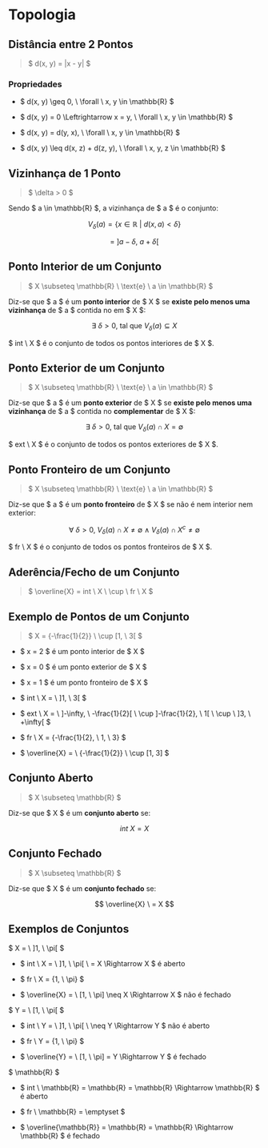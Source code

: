 # __Topologia__

## __Distância entre 2 Pontos__

> $ d(x, y) = |x - y| $

### __Propriedades__

* $ d(x, y) \geq 0, \ \forall \ x, y \in \mathbb{R} $

* $ d(x, y) = 0 \Leftrightarrow x = y, \ \forall \ x, y \in \mathbb{R} $

* $ d(x, y) = d(y, x), \ \forall \ x, y \in \mathbb{R} $

* $ d(x, y) \leq d(x, z) + d(z, y), \ \forall \ x, y, z \in \mathbb{R} $

## __Vizinhança de 1 Ponto__

> $ \delta > 0 $

Sendo $ a \in \mathbb{R} $, a vizinhança de $ a $ é o conjunto:

$$ V_{\delta}(a) = \{ x \in \mathbb{R} \ | \ d(x, a) < \delta \} $$

$$ = \ ]a - \delta, \ a + \delta[ $$

## __Ponto Interior de um Conjunto__

> $ X \subseteq \mathbb{R} \ \text{e} \ a \in \mathbb{R} $

Diz-se que $ a $ é um __ponto interior__ de $ X $ se __existe pelo menos uma vizinhança__ de $ a $ contida no em $ X $:

$$ \exists \ \delta > 0, \ \text{tal que} \ V_{\delta}(a) \subseteq X $$

$ int \ X $ é o conjunto de todos os pontos interiores de $ X $.

## __Ponto Exterior de um Conjunto__

> $ X \subseteq \mathbb{R} \ \text{e} \ a \in \mathbb{R} $

Diz-se que $ a $ é um __ponto exterior__ de $ X $ se __existe pelo menos uma vizinhança__ de $ a $ contida no __complementar__ de $ X $:

$$ \exists \ \delta > 0, \ \text{tal que} \ V_{\delta}(a) \cap X = \emptyset $$

$ ext \ X $ é o conjunto de todos os pontos exteriores de $ X $.

## __Ponto Fronteiro de um Conjunto__

> $ X \subseteq \mathbb{R} \ \text{e} \ a \in \mathbb{R} $

Diz-se que $ a $ é um __ponto fronteiro__ de $ X $ se não é nem interior nem exterior:

$$ \forall \ \delta > 0, \ V_{\delta}(a) \cap X \neq \emptyset \ \wedge \ V_{\delta}(a) \cap X^{c} \neq \emptyset $$

$ fr \ X $ é o conjunto de todos os pontos fronteiros de $ X $.

## __Aderência/Fecho de um Conjunto__

> $ \overline{X} = int \ X \ \cup \ fr \ X $

## __Exemplo de Pontos de um Conjunto__

> $ X = {-\frac{1}{2}} \ \cup [1, \ 3[ $

* $ x = 2 $ é um ponto interior de $ X $

* $ x = 0 $ é um ponto exterior de $ X $

* $ x = 1 $ é um ponto fronteiro de $ X $

* $ int \ X = \ ]1, \ 3[ $

* $ ext \ X = \ ]-\infty, \ -\frac{1}{2}[ \ \cup ]-\frac{1}{2}, \ 1[ \ \cup \ ]3, \ +\infty[ $

* $ fr \ X = \{-\frac{1}{2}, \ 1, \ 3\} $

* $ \overline{X} = \ {-\frac{1}{2}} \ \cup [1, 3] $

## __Conjunto Aberto__

> $ X \subseteq \mathbb{R} $

Diz-se que $ X $ é um __conjunto aberto__ se:

$$ int \ X = X $$

## __Conjunto Fechado__

> $ X \subseteq \mathbb{R} $

Diz-se que $ X $ é um __conjunto fechado__ se:

$$ \overline{X} \ = X $$

## __Exemplos de Conjuntos__

$ X = \ ]1, \ \pi[ $

* $ int \ X = \ ]1, \ \pi[ \ = X \Rightarrow X $ é aberto

* $ fr \ X = \{1, \ \pi\} $

* $ \overline{X} = \ [1, \ \pi] \neq X \Rightarrow X $ não é fechado

$ Y = \ [1, \ \pi[ $

* $ int \ Y = \ ]1, \ \pi[ \ \neq Y \Rightarrow Y $ não é aberto

* $ fr \ Y = \{1, \ \pi\} $

* $ \overline{Y} = \ [1, \ \pi] = Y \Rightarrow Y $ é fechado

$ \mathbb{R} $

* $ int \ \mathbb{R} = \mathbb{R} = \mathbb{R} \Rightarrow \mathbb{R} $ é aberto

* $ fr \ \mathbb{R} = \emptyset $

* $ \overline{\mathbb{R}} = \mathbb{R} = \mathbb{R} \Rightarrow \mathbb{R} $ é fechado